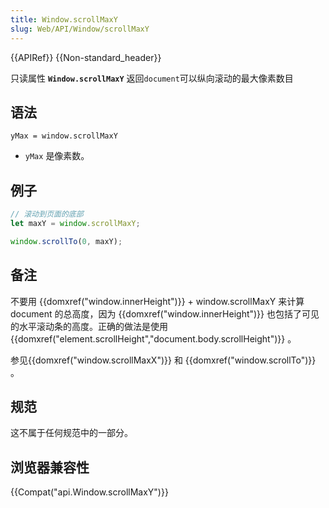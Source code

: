 ```yaml
---
title: Window.scrollMaxY
slug: Web/API/Window/scrollMaxY
---
```

{{APIRef}} {{Non-standard_header}}

只读属性 **`Window.scrollMaxY`** 返回`document`可以纵向滚动的最大像素数目

## 语法

```plain
yMax = window.scrollMaxY
```

- `yMax` 是像素数。

## 例子

```js
// 滚动到页面的底部
let maxY = window.scrollMaxY;

window.scrollTo(0, maxY);
```

## 备注

不要用 {{domxref("window.innerHeight")}} + window\.scrollMaxY 来计算 document 的总高度，因为 {{domxref("window.innerHeight")}} 也包括了可见的水平滚动条的高度。正确的做法是使用 {{domxref("element.scrollHeight","document.body.scrollHeight")}} 。

参见{{domxref("window.scrollMaxX")}} 和 {{domxref("window.scrollTo")}} 。

## 规范

这不属于任何规范中的一部分。

## 浏览器兼容性

{{Compat("api.Window.scrollMaxY")}}
